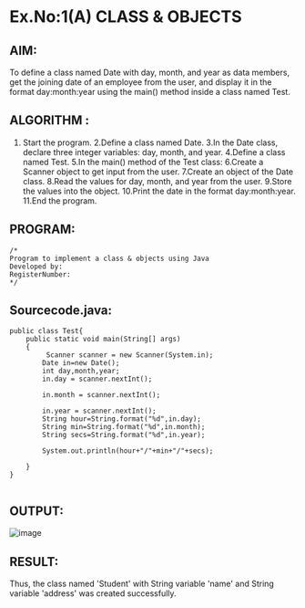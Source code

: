 # Ex.No:1(A) CLASS & OBJECTS

## AIM:
To define a class named Date with day, month, and year as data members, get the joining date of an employee from the user, and display it in the format day:month:year using the main() method inside a class named Test.

## ALGORITHM :
1.	Start the program.
2.Define a class named Date.
3.In the Date class, declare three integer variables: day, month, and year.
4.Define a class named Test.
5.In the main() method of the Test class:
6.Create a Scanner object to get input from the user.
7.Create an object of the Date class.
8.Read the values for day, month, and year from the user.
9.Store the values into the object.
10.Print the date in the format day:month:year.
11.End the program.


## PROGRAM:
 ```
/*
Program to implement a class & objects using Java
Developed by: 
RegisterNumber:  
*/
```

## Sourcecode.java:
```
public class Test{
    public static void main(String[] args)
    {
         Scanner scanner = new Scanner(System.in);
        Date in=new Date();
        int day,month,year;
        in.day = scanner.nextInt();

        in.month = scanner.nextInt();
 
        in.year = scanner.nextInt();
        String hour=String.format("%d",in.day);
        String min=String.format("%d",in.month);
        String secs=String.format("%d",in.year);
        
        System.out.println(hour+"/"+min+"/"+secs);
       
    }
}


```

## OUTPUT:

![image](https://github.com/user-attachments/assets/111d639e-b9f5-4061-a240-50e826aadd27)


## RESULT:
Thus, the class named 'Student' with String variable 'name' and String variable 'address' was created successfully.
